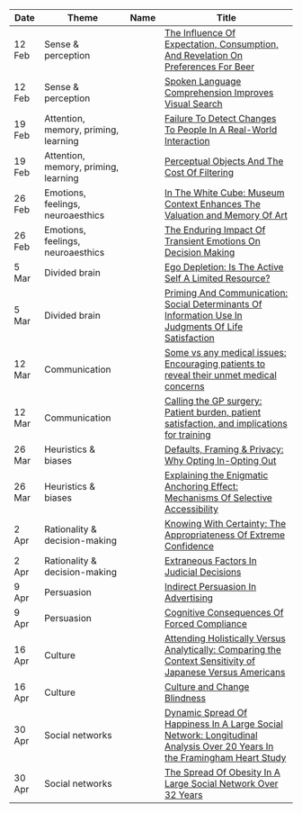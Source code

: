 | Date    | Theme |Name | Title |
| ------- | ---- |---- | ----- |
| 12 Feb | Sense & perception |  | [The Influence Of Expectation, Consumption, And Revelation On Preferences For Beer](https://www.dropbox.com/s/i1tkix2840jzmhr/Beer%20Preferences.pdf?dl=0) |
| 12 Feb | Sense & perception |  | [Spoken Language Comprehension Improves Visual Search](https://www.dropbox.com/s/xwk8bm42fv9l1bo/Spoken%20language%20comprehension.pdf?dl=0) |
| 19 Feb | Attention, memory, priming, learning |  | [Failure To Detect Changes To People In A Real-World Interaction](https://www.dropbox.com/s/jctqq2ge8dw5f4b/failure%20to%20detect%20changes.pdf?dl=0) |
| 19 Feb | Attention, memory, priming, learning |  | [Perceptual Objects And The Cost Of Filtering](https://www.dropbox.com/s/vs8uxfv4s84axtm/Perceptual%20Objects%20and%20the%20Cost%20of%20Filtering.pdf?dl=0) |
| 26 Feb   | Emotions, feelings, neuroaesthics || [In The White Cube: Museum Context Enhances The Valuation and Memory Of Art](https://www.dropbox.com/s/pgwpm7gvgol2kuc/In%20the%20white%20cube.pdf?dl=0) |
| 26 Feb   | Emotions, feelings, neuroaesthics |  | [The Enduring Impact Of Transient Emotions On Decision Making](https://www.dropbox.com/s/in5xxkifz9wr1p0/Enduring%20Impact%20Emotions-Decision%20Making.pdf?dl=0) |
| 5 Mar   | Divided brain |  | [Ego Depletion: Is The Active Self A Limited Resource?](https://www.dropbox.com/s/p1woxysdcq24sj0/Ego%20depletion.pdf?dl=0) |
| 5 Mar   | Divided brain |  | [Priming And Communication: Social Determinants Of Information Use In Judgments Of Life Satisfaction](https://www.dropbox.com/s/6o9brbi2bac3o4i/Priming%20and%20communication.pdf?dl=0) |
| 12 Mar  | Communication || [Some vs any medical issues: Encouraging patients to reveal their unmet medical concerns](https://www.dropbox.com/s/nwfq5s5v3asdopd/SOME_vs_ANY.pdf?dl=0) |
| 12 Mar  | Communication |  | [Calling the GP surgery: Patient burden, patient satisfaction, and implications for training](https://www.dropbox.com/s/e8vbmz75hr0x9vg/Calling_the_GP_surgery_Patient_burden_patient_sati.pdf?dl=0) |
| 26 Mar | Heuristics & biases |  | [Defaults, Framing & Privacy: Why Opting In-Opting Out](https://www.dropbox.com/s/c57lvbn70x60cab/Defaults%20framing%20and%20privacy.pdf?dl=0) |
| 26 Mar  | Heuristics & biases || [Explaining the Enigmatic Anchoring Effect: Mechanisms Of Selective Accessibility](https://www.dropbox.com/s/vihju37ob82nvxb/Explaining%20the%20enigmatic%20anchoring%20effect.pdf?dl=0) |
| 2 Apr  | Rationality & decision-making |  | [Knowing With Certainty: The Appropriateness Of Extreme Confidence](https://www.dropbox.com/s/cbzihvnxfhzmaun/Knowing%20with%20Certainty.pdf?dl=0) |
| 2 Apr  | Rationality & decision-making |  | [Extraneous Factors In Judicial Decisions](https://www.dropbox.com/s/glnbbxtmmxy3thr/Extraneous%20factors%20in%20judicial%20decisions.pdf?dl=0) |
| 9 Apr   | Persuasion |  | [Indirect Persuasion In Advertising](https://www.dropbox.com/s/wrp6zoz4gi5ynsq/Indirect%20persuasion%20in%20advertising.pdf?dl=0) |
| 9 Apr   | Persuasion |  |[Cognitive Consequences Of Forced Compliance](https://www.dropbox.com/s/xilkul1lqvnh2sx/cognitive-consequence-forced-compliance.pdf?dl=0) |
| 16 Apr  | Culture |  | [Attending Holistically Versus Analytically: Comparing the Context Sensitivity of Japanese Versus Americans](https://www.dropbox.com/s/v5nabg01fbmn452/Attending%20Holistically%20Versus%20Analytically%20Comparing%20the%20Context%20Sensitivity%20of%20Japanese%20and%20Americans.pdf?dl=0) |
| 16 Apr  | Culture |  | [Culture and Change Blindness](https://www.dropbox.com/s/83kvywzpjnjse28/Culture%20and%20Change%20Blindness.pdf?dl=0) |
| 30 Apr  | Social networks | | [Dynamic Spread Of Happiness In A Large Social Network: Longitudinal Analysis Over 20 Years In the Framingham Heart Study](https://www.dropbox.com/s/ejha1wbxp32k74w/Dynamic%20spread%20of%20happiness.pdf?dl=0) |
| 30 Apr  | Social networks |  | [The Spread Of Obesity In A Large Social Network Over 32 Years](https://www.dropbox.com/s/ae6d8w7nux5zipx/The%20spread%20of%20obesity.pdf?dl=0) |
